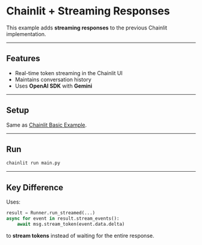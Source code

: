 # Chainlit + Streaming Responses

This example adds **streaming responses** to the previous Chainlit implementation.

---

## Features
- Real-time token streaming in the Chainlit UI
- Maintains conversation history
- Uses **OpenAI SDK** with **Gemini**

---

## Setup
Same as [Chainlit Basic Example](../1-chainlit-basic/README.md).

---

## Run
```bash
chainlit run main.py
```

---

## Key Difference
Uses:
```python
result = Runner.run_streamed(...)
async for event in result.stream_events():
    await msg.stream_token(event.data.delta)
```
to **stream tokens** instead of waiting for the entire response.
